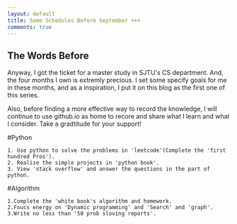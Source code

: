```yaml
---
layout: default
title: Some Schedules Before September +++
comments: true
---
```


## The Words Before

Anyway, I got the ticket for a master study in SJTU's CS department. And, the four months I own is extremly precious. I set some specify goals for me in these months, and as a inspiration, I put it on this blog as the first one of this series.
    
Also, before finding a more effective way to record the knowledge, I will continue to use github.io as home to recore and share what I learn and what I consider. Take a gradtitude for your support!

#Python
```
1. Use python to solve the problems in 'leetcode'(Complete the 'first hundred Pros').
2. Realize the simple projects in 'python book'.
3. View 'stack overflow' and answer the questions in the part of python.
```

#Algorithm
```
1.Complete the 'white book's algorithm and homework.
2.Foucs energy on 'Dynamic programming' and 'Search' and 'graph'.
3.Write no less than '50 prob sloving reports'.
```
